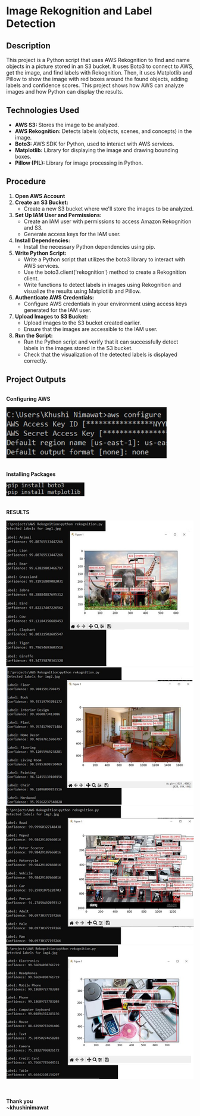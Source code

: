 <h1> Image Rekognition and Label Detection </h1>
<h2>Description</h2>
<p>
  This project is a Python script that uses AWS Rekognition to find and name objects in a picture stored in an S3 bucket. It uses Boto3 to connect to AWS, get the image, and find labels with Rekognition. Then, it uses Matplotlib and Pillow to show the image with red boxes around the found objects, adding labels and confidence scores. This project shows how AWS can analyze images and how Python can display the results.
</p>

<h2>Technologies Used</h2>
<ul>
  <li><b> AWS S3: </b> Stores the image to be analyzed.</li>
  <li><b> AWS Rekognition: </b> Detects labels (objects, scenes, and concepts) in the image.</li>
  <li><b> Boto3: </b> AWS SDK for Python, used to interact with AWS services.</li>
  <li><b> Matplotlib: </b> Library for displaying the image and drawing bounding boxes.</li>
  <li><b> Pillow (PIL): </b> Library for image processing in Python.</li>
</ul>
<h2>Procedure</h2>
<ol>
  <li><strong>Open AWS Account</strong></li>
  <li><strong>Create an S3 Bucket:</strong>
    <ul>
      <li>Create a new S3 bucket where we'll store the images to be analyzed.</li>
    </ul>
  </li>
  <li><strong>Set Up IAM User and Permissions:</strong>
    <ul>
      <li>Create an IAM user with permissions to access Amazon Rekognition and S3.</li>
      <li>Generate access keys for the IAM user.</li>
    </ul>
  </li>
  <li><strong>Install Dependencies:</strong>
    <ul>
      <li>Install the necessary Python dependencies using pip.</li>
    </ul>
  </li>
  <li><strong>Write Python Script:</strong>
    <ul>
      <li>Write a Python script that utilizes the boto3 library to interact with AWS services.</li>
      <li>Use the boto3.client('rekognition') method to create a Rekognition client.</li>
      <li>Write functions to detect labels in images using Rekognition and visualize the results using Matplotlib and Pillow.</li>
    </ul>
  </li>
  <li><strong>Authenticate AWS Credentials:</strong>
    <ul>
      <li>Configure AWS credentials in your environment using access keys generated for the IAM user.</li>
    </ul>
  </li>
  <li><strong>Upload Images to S3 Bucket:</strong>
    <ul>
      <li>Upload images to the S3 bucket created earlier.</li>
      <li>Ensure that the images are accessible to the IAM user.</li>
    </ul>
  </li>
  <li><strong>Run the Script:</strong>
    <ul>
      <li>Run the Python script and verify that it can successfully detect labels in the images stored in the S3 bucket.</li>
      <li>Check that the visualization of the detected labels is displayed correctly.</li>
    </ul>
  </li>
</ol>

<h2>Project Outputs</h2>
<div style="display: flex; justify-content: center; align-items: center;">
  <b><p>Configuring AWS</p>
  <img src="https://github.com/khushinim/Rekognition_Label_Detection/blob/master/Output/Configuring%20AWS.jpg">
    <br>
    <br>
  <b><p>Installing Packages</p>
  <img src="https://github.com/khushinim/Rekognition_Label_Detection/blob/master/Output/Installing%20packages.jpg">
    <br>
    <br>
  <b><p>RESULTS</p>
    <img src="https://github.com/khushinim/Rekognition_Label_Detection/blob/master/Output/Example%201.jpg">
    <img src="https://github.com/khushinim/Rekognition_Label_Detection/blob/master/Output/Example%202.jpg">
    <img src="https://github.com/khushinim/Rekognition_Label_Detection/blob/master/Output/Example%203.jpg">
    <img src="https://github.com/khushinim/Rekognition_Label_Detection/blob/master/Output/Example%204.jpg">
</div>
    <br>
    <br>
<div class="center-align">
        <p>Thank you <br>
   ~khushinimawat</p>
</div>

    



